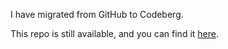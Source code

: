 I have migrated from GitHub to Codeberg.

This repo is still available, and you can find it [here](https://codeberg.org/ngaylinn/epigenetic-gol-v1).
